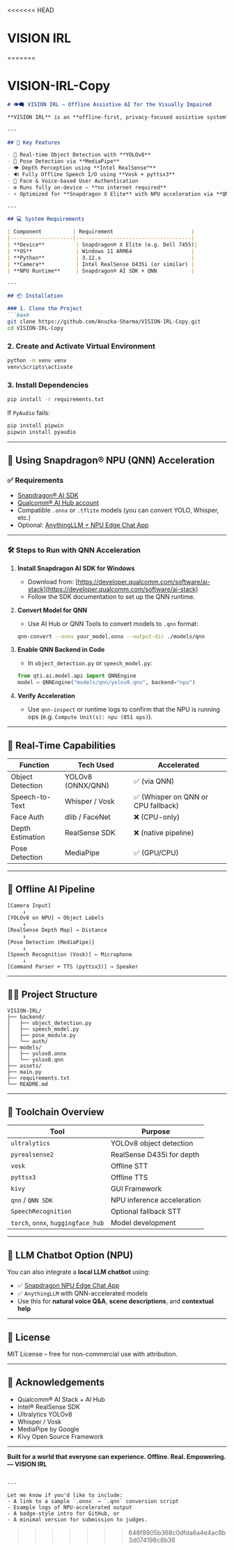 <<<<<<< HEAD
# VISION IRL
=======
# VISION-IRL-Copy

````markdown
# 👁️‍🗨️ VISION IRL – Offline Assistive AI for the Visually Impaired

**VISION IRL** is an **offline-first, privacy-focused assistive system** built to help visually impaired users interact with their surroundings through **AI-driven perception**. It runs entirely **locally** on Snapdragon® X Elite hardware, making use of **Qualcomm’s NPU acceleration** through the **Snapdragon® AI Stack** and **QNN (Qualcomm® Neural Network)** tools.

---

## 🚀 Key Features

- 🎯 Real-time Object Detection with **YOLOv8**
- 🧍 Pose Detection via **MediaPipe**
- 👁️ Depth Perception using **Intel RealSense™**
- 🔊 Fully Offline Speech I/O using **Vosk + pyttsx3**
- 🧠 Face & Voice-based User Authentication
- ⚙️ Runs fully on-device — **no internet required**
- ⚡ Optimized for **Snapdragon X Elite** with NPU acceleration via **QNN + AI Hub**

---

## 💻 System Requirements

| Component          | Requirement                         |
|--------------------|-------------------------------------|
| **Device**          | Snapdragon® X Elite (e.g. Dell 7455)|
| **OS**              | Windows 11 ARM64                   |
| **Python**          | 3.12.x                             |
| **Camera**          | Intel RealSense D435i (or similar) |
| **NPU Runtime**     | Snapdragon® AI SDK + QNN           |

---

## 📦 Installation

### 1. Clone the Project
```bash
git clone https://github.com/Anuzka-Sharma/VISION-IRL-Copy.git
cd VISION-IRL-Copy
````

### 2. Create and Activate Virtual Environment

```bash
python -m venv venv
venv\Scripts\activate
```

### 3. Install Dependencies

```bash
pip install -r requirements.txt
```

If `PyAudio` fails:

```bash
pip install pipwin
pipwin install pyaudio
```

---

## 🔌 Using Snapdragon® NPU (QNN) Acceleration

### ✅ Requirements

* [Snapdragon® AI SDK](https://developer.qualcomm.com/software/ai-stack)
* [Qualcomm® AI Hub account](https://aihub.qualcomm.com)
* Compatible `.onnx` or `.tflite` models (you can convert YOLO, Whisper, etc.)
* Optional: [AnythingLLM + NPU Edge Chat App](https://github.com/Qualcomm-AI-research)

---

### 🛠️ Steps to Run with QNN Acceleration

1. **Install Snapdragon AI SDK for Windows**

   * Download from: [https://developer.qualcomm.com/software/ai-stack](https://developer.qualcomm.com/software/ai-stack)
   * Follow the SDK documentation to set up the QNN runtime.

2. **Convert Model for QNN**

   * Use AI Hub or QNN Tools to convert models to `.qnn` format:

   ```bash
   qnn-convert --onnx your_model.onnx --output-dir ./models/qnn
   ```

3. **Enable QNN Backend in Code**

   * In `object_detection.py` or `speech_model.py`:

   ```python
   from qti.ai.model.api import QNNEngine
   model = QNNEngine("models/qnn/yolov8.qnn", backend="npu")
   ```

4. **Verify Acceleration**

   * Use `qnn-inspect` or runtime logs to confirm that the NPU is running ops (e.g. `Compute Unit(s): npu (851 ops)`).

---

## 🧪 Real-Time Capabilities

| Function         | Tech Used         | Accelerated                        |
| ---------------- | ----------------- | ---------------------------------- |
| Object Detection | YOLOv8 (ONNX/QNN) | ✅ (via QNN)                        |
| Speech-to-Text   | Whisper / Vosk    | ✅ (Whisper on QNN or CPU fallback) |
| Face Auth        | dlib / FaceNet    | ❌ (CPU-only)                       |
| Depth Estimation | RealSense SDK     | ❌ (native pipeline)                |
| Pose Detection   | MediaPipe         | ✅ (GPU/CPU)                        |

---

## 🧠 Offline AI Pipeline

```text
[Camera Input]
     ↓
[YOLOv8 on NPU] → Object Labels
     ↓
[RealSense Depth Map] → Distance
     ↓
[Pose Detection (MediaPipe)]
     ↓
[Speech Recognition (Vosk)] ← Microphone
     ↓
[Command Parser + TTS (pyttsx3)] → Speaker
```

---

## 🧑‍💻 Project Structure

```
VISION-IRL/
├── backend/
│   ├── object_detection.py
│   ├── speech_model.py
│   ├── pose_module.py
│   └── auth/
├── models/
│   ├── yolov8.onnx
│   └── yolov8.qnn
├── assets/
├── main.py
├── requirements.txt
└── README.md
```

---

## 🧰 Toolchain Overview

| Tool                               | Purpose                    |
| ---------------------------------- | -------------------------- |
| `ultralytics`                      | YOLOv8 object detection    |
| `pyrealsense2`                     | RealSense D435i for depth  |
| `vosk`                             | Offline STT                |
| `pyttsx3`                          | Offline TTS                |
| `kivy`                             | GUI Framework              |
| `qnn` / `QNN SDK`                  | NPU inference acceleration |
| `SpeechRecognition`                | Optional fallback STT      |
| `torch`, `onnx`, `huggingface_hub` | Model development          |

---

## 🧠 LLM Chatbot Option (NPU)

You can also integrate a **local LLM chatbot** using:

* ✅ [Snapdragon NPU Edge Chat App](https://github.com/Qualcomm-AI-research)
* ✅ `AnythingLLM` with QNN-accelerated models
* Use this for **natural voice Q\&A**, **scene descriptions**, and **contextual help**

---

## 📜 License

MIT License – free for non-commercial use with attribution.

---

## 🤝 Acknowledgements

* Qualcomm® AI Stack + AI Hub
* Intel® RealSense SDK
* Ultralytics YOLOv8
* Whisper / Vosk
* MediaPipe by Google
* Kivy Open Source Framework

---

**Built for a world that everyone can experience. Offline. Real. Empowering. — VISION IRL**

```

---

Let me know if you'd like to include:
- A link to a sample `.onnx` → `.qnn` conversion script
- Example logs of NPU-accelerated output
- A badge-style intro for GitHub, or
- A minimal version for submission to judges.
```
>>>>>>> 648f8905b368c0dfda6a4e4ac8b3d074198c8b36
